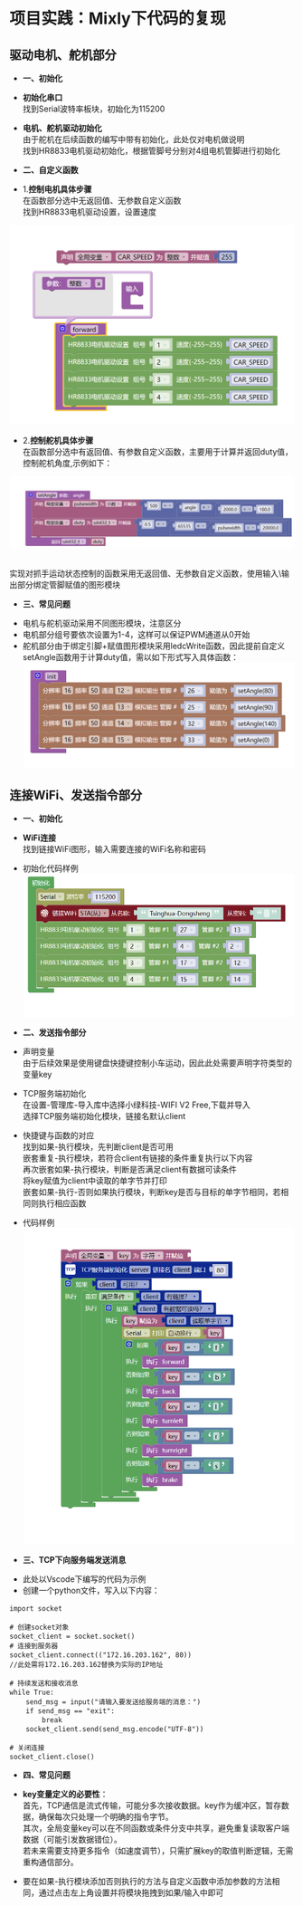 # 项目实践：Mixly下代码的复现
## 驱动电机、舵机部分

- **一、初始化**
* **初始化串口**
<br>找到Serial波特率板块，初始化为115200

* **电机、舵机驱动初始化**
<br>由于舵机在后续函数的编写中带有初始化，此处仅对电机做说明
<br>找到HR8833电机驱动初始化，根据管脚号分别对4组电机管脚进行初始化

- **二、自定义函数**
* 1.**控制电机具体步骤**
<br>在函数部分选中无返回值、无参数自定义函数
<br>找到HR8833电机驱动设置，设置速度

![Mixly-forward](../resource/img/Mixly-func.png)


 * 2.**控制舵机具体步骤**
 <br>在函数部分选中有返回值、有参数自定义函数，主要用于计算并返回duty值，控制舵机角度,示例如下：

![Mixly-setAngle](../resource/img/Mixly-setAngle.png)

 <br>实现对抓手运动状态控制的函数采用无返回值、无参数自定义函数，使用输入\输出部分绑定管脚赋值的图形模块



- **三、常见问题**
* 电机与舵机驱动采用不同图形模块，注意区分
* 电机部分组号要依次设置为1-4，这样可以保证PWM通道从0开始
* 舵机部分由于绑定引脚+赋值图形模块采用ledcWrite函数，因此提前自定义setAngle函数用于计算duty值，需以如下形式写入具体函数：
![Mixly-init](../resource/img/Mixly-init.png)

## 连接WiFi、发送指令部分

- **一、初始化**
* **WiFi连接**
<br>找到链接WiFi图形，输入需要连接的WiFi名称和密码

* 初始化代码样例
![Mixly-setup](../resource/img/Mixly-setup.png)

- **二、发送指令部分**
* 声明变量
<br>由于后续效果是使用键盘快捷键控制小车运动，因此此处需要声明字符类型的变量key

* TCP服务端初始化
<br>在设置-管理库-导入库中选择小绿科技-WIFI V2 Free,下载并导入
<br>选择TCP服务端初始化模块，链接名默认client

* 快捷键与函数的对应
<br>找到如果-执行模块，先判断client是否可用
<br>嵌套重复-执行模块，若符合client有链接的条件重复执行以下内容
<br>再次嵌套如果-执行模块，判断是否满足client有数据可读条件
<br>将key赋值为client中读取的单字节并打印
<br>嵌套如果-执行-否则如果执行模块，判断key是否与目标的单字节相同，若相同则执行相应函数

* 代码样例
![Mixly-TCP](../resource/img/Mixly-TCP.png)

- **三、TCP下向服务端发送消息**
* 此处以Vscode下编写的代码为示例
* 创建一个python文件，写入以下内容：

```
import socket

# 创建socket对象
socket_client = socket.socket()
# 连接到服务器
socket_client.connect(("172.16.203.162", 80))
//此处需将172.16.203.162替换为实际的IP地址

# 持续发送和接收消息
while True:
    send_msg = input("请输入要发送给服务端的消息：")
    if send_msg == "exit":
        break
    socket_client.send(send_msg.encode("UTF-8"))

# 关闭连接
socket_client.close()
```

- **四、常见问题**
* **key变量定义的必要性**：
<br>首先，TCP通信是流式传输，可能分多次接收数据。key作为缓冲区，暂存数据，确保每次只处理一个明确的指令字节。
​<br>​其次，全局变量key可以在不同函数或条件分支中共享，避免重复读取客户端数据（可能引发数据错位）。
​<br>若未来需要支持更多指令（如速度调节），只需扩展key的取值判断逻辑，无需重构通信部分。

* 要在如果-执行模块添加否则执行的方法与自定义函数中添加参数的方法相同，通过点击左上角设置并将模块拖拽到如果/输入中即可